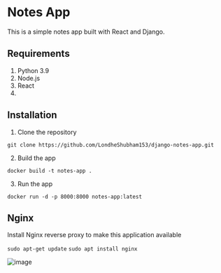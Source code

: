 # Notes App
This is a simple notes app built with React and Django.

## Requirements
1. Python 3.9
2. Node.js
3. React
4. 

## Installation
1. Clone the repository
```
git clone https://github.com/LondheShubham153/django-notes-app.git
```

2. Build the app
```
docker build -t notes-app .
```

3. Run the app
```
docker run -d -p 8000:8000 notes-app:latest
```

## Nginx

Install Nginx reverse proxy to make this application available

`sudo apt-get update`
`sudo apt install nginx`

![image](https://github.com/suryaadev/django-notes-app/assets/47253310/75f863f1-ba6f-47b7-b67c-4ca9ffa51855)
